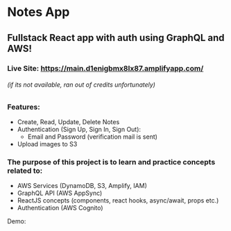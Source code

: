 # Notes App
## Fullstack React app with auth using GraphQL and AWS!
### Live Site: https://main.d1enigbmx8lx87.amplifyapp.com/
###### (if its not available, ran out of credits unfortunately)

### Features:
- Create, Read, Update, Delete Notes
- Authentication (Sign Up, Sign In, Sign Out):
    - Email and Password (verification mail is sent)
- Upload images to S3

### The purpose of this project is to learn and practice concepts related to:
- AWS Services (DynamoDB, S3, Amplify, IAM)
- GraphQL API (AWS AppSync)
- ReactJS concepts (components, react hooks, async/await, props etc.)
- Authentication (AWS Cognito)

Demo:
